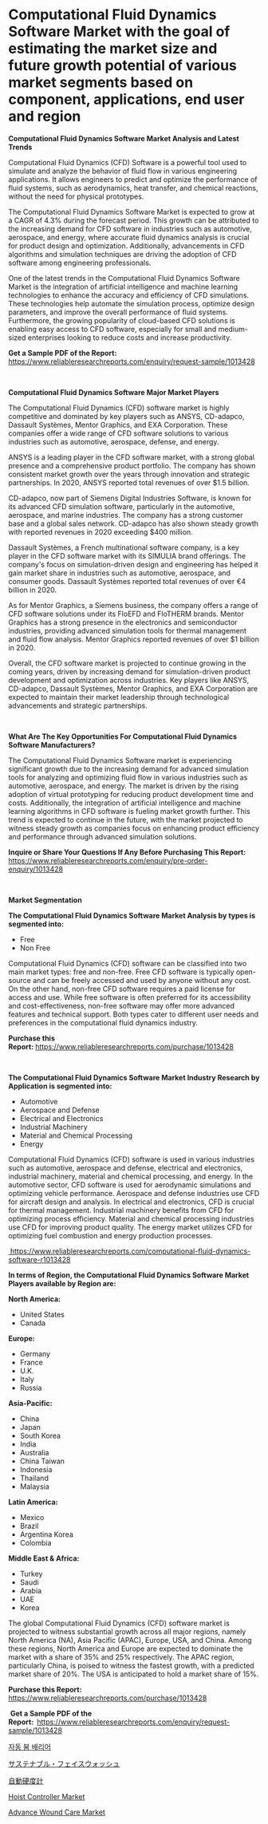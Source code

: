 <p><h1>Computational Fluid Dynamics Software Market with the goal of estimating the market size and future growth potential of various market segments based on component, applications, end user and region</h1></p><p><strong>Computational Fluid Dynamics Software Market Analysis and Latest Trends</strong></p>
<p><p>Computational Fluid Dynamics (CFD) Software is a powerful tool used to simulate and analyze the behavior of fluid flow in various engineering applications. It allows engineers to predict and optimize the performance of fluid systems, such as aerodynamics, heat transfer, and chemical reactions, without the need for physical prototypes.</p><p>The Computational Fluid Dynamics Software Market is expected to grow at a CAGR of 4.3% during the forecast period. This growth can be attributed to the increasing demand for CFD software in industries such as automotive, aerospace, and energy, where accurate fluid dynamics analysis is crucial for product design and optimization. Additionally, advancements in CFD algorithms and simulation techniques are driving the adoption of CFD software among engineering professionals.</p><p>One of the latest trends in the Computational Fluid Dynamics Software Market is the integration of artificial intelligence and machine learning technologies to enhance the accuracy and efficiency of CFD simulations. These technologies help automate the simulation process, optimize design parameters, and improve the overall performance of fluid systems. Furthermore, the growing popularity of cloud-based CFD solutions is enabling easy access to CFD software, especially for small and medium-sized enterprises looking to reduce costs and increase productivity.</p></p>
<p><strong>Get a Sample PDF of the Report:&nbsp;</strong> <a href="https://www.reliableresearchreports.com/enquiry/request-sample/1013428">https://www.reliableresearchreports.com/enquiry/request-sample/1013428</a></p>
<p>&nbsp;</p>
<p><strong>Computational Fluid Dynamics Software Major Market Players</strong></p>
<p><p>The Computational Fluid Dynamics (CFD) software market is highly competitive and dominated by key players such as ANSYS, CD-adapco, Dassault Systèmes, Mentor Graphics, and EXA Corporation. These companies offer a wide range of CFD software solutions to various industries such as automotive, aerospace, defense, and energy.</p><p>ANSYS is a leading player in the CFD software market, with a strong global presence and a comprehensive product portfolio. The company has shown consistent market growth over the years through innovation and strategic partnerships. In 2020, ANSYS reported total revenues of over $1.5 billion.</p><p>CD-adapco, now part of Siemens Digital Industries Software, is known for its advanced CFD simulation software, particularly in the automotive, aerospace, and marine industries. The company has a strong customer base and a global sales network. CD-adapco has also shown steady growth with reported revenues in 2020 exceeding $400 million.</p><p>Dassault Systèmes, a French multinational software company, is a key player in the CFD software market with its SIMULIA brand offerings. The company's focus on simulation-driven design and engineering has helped it gain market share in industries such as automotive, aerospace, and consumer goods. Dassault Systèmes reported total revenues of over €4 billion in 2020.</p><p>As for Mentor Graphics, a Siemens business, the company offers a range of CFD software solutions under its FloEFD and FloTHERM brands. Mentor Graphics has a strong presence in the electronics and semiconductor industries, providing advanced simulation tools for thermal management and fluid flow analysis. Mentor Graphics reported revenues of over $1 billion in 2020.</p><p>Overall, the CFD software market is projected to continue growing in the coming years, driven by increasing demand for simulation-driven product development and optimization across industries. Key players like ANSYS, CD-adapco, Dassault Systèmes, Mentor Graphics, and EXA Corporation are expected to maintain their market leadership through technological advancements and strategic partnerships.</p></p>
<p>&nbsp;</p>
<p><strong>What Are The Key Opportunities For Computational Fluid Dynamics Software Manufacturers?</strong></p>
<p><p>The Computational Fluid Dynamics Software market is experiencing significant growth due to the increasing demand for advanced simulation tools for analyzing and optimizing fluid flow in various industries such as automotive, aerospace, and energy. The market is driven by the rising adoption of virtual prototyping for reducing product development time and costs. Additionally, the integration of artificial intelligence and machine learning algorithms in CFD software is fueling market growth further. This trend is expected to continue in the future, with the market projected to witness steady growth as companies focus on enhancing product efficiency and performance through advanced simulation solutions.</p></p>
<p><strong>Inquire or Share Your Questions If Any Before Purchasing This Report:</strong> <a href="https://www.reliableresearchreports.com/enquiry/pre-order-enquiry/1013428">https://www.reliableresearchreports.com/enquiry/pre-order-enquiry/1013428</a></p>
<p>&nbsp;</p>
<p><strong>Market Segmentation</strong></p>
<p><strong>The Computational Fluid Dynamics Software Market Analysis by types is segmented into:</strong></p>
<p><ul><li>Free</li><li>Non Free</li></ul></p>
<p><p>Computational Fluid Dynamics (CFD) software can be classified into two main market types: free and non-free. Free CFD software is typically open-source and can be freely accessed and used by anyone without any cost. On the other hand, non-free CFD software requires a paid license for access and use. While free software is often preferred for its accessibility and cost-effectiveness, non-free software may offer more advanced features and technical support. Both types cater to different user needs and preferences in the computational fluid dynamics industry.</p></p>
<p><strong>Purchase this Report:&nbsp;</strong><a href="https://www.reliableresearchreports.com/purchase/1013428">https://www.reliableresearchreports.com/purchase/1013428</a></p>
<p>&nbsp;</p>
<p><strong>The Computational Fluid Dynamics Software Market Industry Research by Application is segmented into:</strong></p>
<p><ul><li>Automotive</li><li>Aerospace and Defense</li><li>Electrical and Electronics</li><li>Industrial Machinery</li><li>Material and Chemical Processing</li><li>Energy</li></ul></p>
<p><p>Computational Fluid Dynamics (CFD) software is used in various industries such as automotive, aerospace and defense, electrical and electronics, industrial machinery, material and chemical processing, and energy. In the automotive sector, CFD software is used for aerodynamic simulations and optimizing vehicle performance. Aerospace and defense industries use CFD for aircraft design and analysis. In electrical and electronics, CFD is crucial for thermal management. Industrial machinery benefits from CFD for optimizing process efficiency. Material and chemical processing industries use CFD for improving product quality. The energy market utilizes CFD for optimizing fuel combustion and energy production processes.</p></p>
<p><a href="https://www.reliableresearchreports.com/computational-fluid-dynamics-software-r1013428">&nbsp;https://www.reliableresearchreports.com/computational-fluid-dynamics-software-r1013428</a></p>
<p><strong>In terms of Region, the Computational Fluid Dynamics Software Market Players available by Region are:</strong></p>
<p>
    <p> <strong> North America: </strong>
        <ul>
            <li>United States</li>
            <li>Canada</li>
        </ul>
        </p> 
    <p> <strong> Europe: </strong>
        <ul>
            <li>Germany</li>
            <li>France</li>
            <li>U.K.</li>
            <li>Italy</li>
            <li>Russia</li>
        </ul>
        </p> 
    <p> <strong> Asia-Pacific: </strong>
        <ul>
            <li>China</li>
            <li>Japan</li>
            <li>South Korea</li>
            <li>India</li>
            <li>Australia</li>
            <li>China Taiwan</li>
            <li>Indonesia</li>
            <li>Thailand</li>
            <li>Malaysia</li>
        </ul>
        </p> 
    <p> <strong> Latin America: </strong>
        <ul>
            <li>Mexico</li>
            <li>Brazil</li>
            <li>Argentina Korea</li>
            <li>Colombia</li>
        </ul>
        </p> 
    <p> <strong> Middle East & Africa: </strong>
        <ul>
            <li>Turkey</li>
            <li>Saudi</li>
            <li>Arabia</li>
            <li>UAE</li>
            <li>Korea</li>
        </ul>
    </p>
    </p>
<p><p>The global Computational Fluid Dynamics (CFD) software market is projected to witness substantial growth across all major regions, namely North America (NA), Asia Pacific (APAC), Europe, USA, and China. Among these regions, North America and Europe are expected to dominate the market with a share of 35% and 25% respectively. The APAC region, particularly China, is poised to witness the fastest growth, with a predicted market share of 20%. The USA is anticipated to hold a market share of 15%.</p></p>
<p><strong>Purchase this Report: </strong><a href="https://www.reliableresearchreports.com/purchase/1013428">https://www.reliableresearchreports.com/purchase/1013428</a></p>
<p>&nbsp;<strong>Get a Sample PDF of the Report:&nbsp;&nbsp;</strong><a href="https://www.reliableresearchreports.com/enquiry/request-sample/1013428">https://www.reliableresearchreports.com/enquiry/request-sample/1013428</a></p>
<p><strong></strong></p>
<p><p><a href="https://github.com/wallacBahrtyinger567686/Market-Research-Report-List-1/blob/main/243790252337.md">자동 붐 배리어</a></p><p><a href="https://medium.com/@josephee58/%E6%8C%81%E7%B6%9A%E5%8F%AF%E8%83%BD%E3%81%AA%E6%B4%97%E9%A1%94%E5%B8%82%E5%A0%B4%E3%81%AF-%E5%B8%82%E5%A0%B4%E3%82%B7%E3%82%A7%E3%82%A2-%E3%82%B5%E3%82%A4%E3%82%BA-2031%E5%B9%B4%E3%81%BE%E3%81%A7%E3%81%AE%E4%BA%88%E6%B8%AC%E3%81%AB%E7%84%A6%E7%82%B9%E3%82%92%E5%BD%93%E3%81%A6%E3%81%A6%E3%81%84%E3%81%BE%E3%81%99-2b6045384c59">サステナブル・フェイスウォッシュ</a></p><p><a href="https://medium.com/@mt14785/%E8%87%AA%E5%8B%95%E7%A1%AC%E5%BA%A6%E8%A9%A6%E9%A8%93%E6%A9%9F%E5%B8%82%E5%A0%B4-%E7%AB%B6%E4%BA%89%E5%88%86%E6%9E%90-%E5%B8%82%E5%A0%B4%E5%8B%95%E5%90%91-2031%E5%B9%B4%E3%81%BE%E3%81%A7%E3%81%AE%E4%BA%88%E6%B8%AC-adf75abb4b6c">自動硬度計</a></p><p><a href="https://www.linkedin.com/pulse/hoist-controller-market-trends-analysis-forecasted-period-2024-2031-nc35f">Hoist Controller Market</a></p><p><a href="https://github.com/Sarissaschmalingtr6fz2739/Market-Research-Report-List-2/blob/main/advance-wound-care-market.md">Advance Wound Care Market</a></p></p>